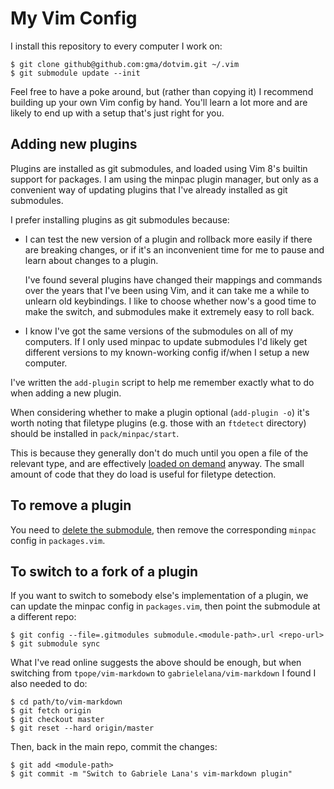 My Vim Config
=============

I install this repository to every computer I work on:

    $ git clone github@github.com:gma/dotvim.git ~/.vim
    $ git submodule update --init

Feel free to have a poke around, but (rather than copying it) I recommend
building up your own Vim config by hand. You'll learn a lot more and are likely
to end up with a setup that's just right for you.

Adding new plugins
------------------

Plugins are installed as git submodules, and loaded using Vim 8's builtin
support for packages. I am using the minpac plugin manager, but only as a
convenient way of updating plugins that I've already installed as git
submodules.

I prefer installing plugins as git submodules because:

- I can test the new version of a plugin and rollback more easily if there are
  breaking changes, or if it's an inconvenient time for me to pause and learn
  about changes to a plugin.

  I've found several plugins have changed their mappings and commands over the
  years that I've been using Vim, and it can take me a while to unlearn old
  keybindings. I like to choose whether now's a good time to make the switch,
  and submodules make it extremely easy to roll back.

- I know I've got the same versions of the submodules on all of my computers.
  If I only used minpac to update submodules I'd likely get different versions
  to my known-working config if/when I setup a new computer.

I've written the `add-plugin` script to help me remember exactly what to do
when adding a new plugin.

When considering whether to make a plugin optional (`add-plugin -o`) it's worth
noting that filetype plugins (e.g. those with an `ftdetect` directory) should
be installed in `pack/minpac/start`.

This is because they generally don't do much until you open a file of the
relevant type, and are effectively [loaded on demand] anyway. The small amount
of code that they do load is useful for filetype detection.

[loaded on demand]: https://vi.stackexchange.com/a/20818/37882

To remove a plugin
------------------

You need to [delete the submodule][delete], then remove the corresponding
`minpac` config in `packages.vim`.

[delete]: https://stackoverflow.com/questions/1260748/how-do-i-remove-a-submodule

To switch to a fork of a plugin
-------------------------------

If you want to switch to somebody else's implementation of a plugin, we
can update the minpac config in `packages.vim`, then point the submodule at a
different repo:

    $ git config --file=.gitmodules submodule.<module-path>.url <repo-url>
    $ git submodule sync

What I've read online suggests the above should be enough, but when
switching from `tpope/vim-markdown` to `gabrielelana/vim-markdown` I found I
also needed to do:

    $ cd path/to/vim-markdown
    $ git fetch origin
    $ git checkout master
    $ git reset --hard origin/master

Then, back in the main repo, commit the changes:

    $ git add <module-path>
    $ git commit -m "Switch to Gabriele Lana's vim-markdown plugin"
